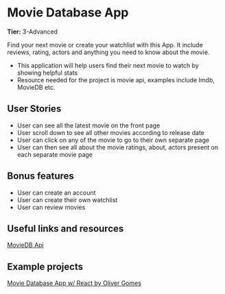 # Movie Database App

**Tier:** 3-Advanced

Find your next movie or create your watchlist with this App. It include reviews, rating, actors and anything you need to know about the movie.

- This application will help users find their next movie to watch by showing helpful stats
- Resource needed for the project is movie api, examples include Imdb, MovieDB etc.

## User Stories

- User can see all the latest movie on the front page
- User scroll down to see all other movies according to release date
- User can click on any of the movie to go to their own separate page
- User can then see all about the movie ratings, about, actors present on each separate movie page

## Bonus features

- User can create an account
- User can create their own watchlist
- User can review movies

## Useful links and resources

[MovieDB Api](https://developers.themoviedb.org/3)

## Example projects

[Movie Database App w/ React by Oliver Gomes](http://phobic-heat.surge.sh/)
